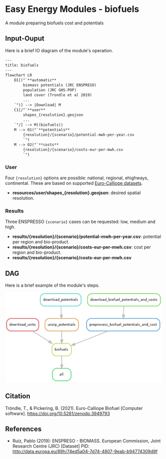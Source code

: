 # Easy Energy Modules - biofuels

A module preparing biofuels cost and potentials

## Input-Ouput

Here is a brief IO diagram of the module's operation.

```mermaid
---
title: biofuels
---
flowchart LR
    D1[("`**automatic**
        biomass potentials (JRC ENSPRESO)
        population (JRC GHS-POP)
        land cover (Trondle et al 2019)
        ...
    `")] --> |Download| M
    C1[/"`**user**
        shapes_{resolution}.geojson
        ...
    `"/] --> M((biofuels))
    M --> O1("`**potentials**
        {resolution}/{scenario}/potential-mwh-per-year.csv
        `")
    M --> O2("`**costs**
        {resolution}/{scenario}/costs-eur-per-mwh.csv
        `")
```

### User

Four `{resolution}` options are possible: national, regional, ehighways, continental.
These are based on supported [Euro-Calliope datasets](https://zenodo.org/records/6600619).

- **resources/user/shapes_{resolution}.geojson**: desired spatial resolution.

### Results

Three ENSPRESSO `{scenario}` cases can be requested: low, medium and high.

- **results/{resolution}/{scenario}/potential-mwh-per-year.csv**: potential per region and bio-product.
- **results/{resolution}/{scenario}/costs-eur-per-mwh.csv**: cost per region and bio-product.
- **results/{resolution}/{scenario}/costs-eur-per-mwh.csv**

## DAG

Here is a brief example of the module's steps.

![DAG](rulegraph.png)

## Citation

Tröndle, T., & Pickering, B. (2021). Euro-Calliope Biofuel [Computer software]. <https://doi.org/10.5281/zenodo.3949793>

## References

- Ruiz, Pablo (2019): ENSPRESO - BIOMASS. European Commission, Joint Research Centre (JRC) [Dataset] PID: <http://data.europa.eu/89h/74ed5a04-7d74-4807-9eab-b94774309d9f>
